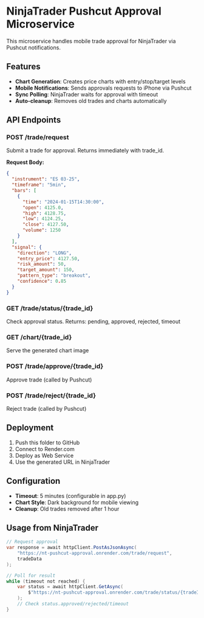 # NinjaTrader Pushcut Approval Microservice

This microservice handles mobile trade approval for NinjaTrader via Pushcut notifications.

## Features

- **Chart Generation**: Creates price charts with entry/stop/target levels
- **Mobile Notifications**: Sends approvals requests to iPhone via Pushcut
- **Sync Polling**: NinjaTrader waits for approval with timeout
- **Auto-cleanup**: Removes old trades and charts automatically

## API Endpoints

### POST /trade/request
Submit a trade for approval. Returns immediately with trade_id.

**Request Body:**
```json
{
  "instrument": "ES 03-25",
  "timeframe": "5min",
  "bars": [
    {
      "time": "2024-01-15T14:30:00",
      "open": 4125.0,
      "high": 4128.75,
      "low": 4124.25,
      "close": 4127.50,
      "volume": 1250
    }
  ],
  "signal": {
    "direction": "LONG",
    "entry_price": 4127.50,
    "risk_amount": 50,
    "target_amount": 150,
    "pattern_type": "breakout",
    "confidence": 0.85
  }
}
```

### GET /trade/status/{trade_id}
Check approval status. Returns: pending, approved, rejected, timeout

### GET /chart/{trade_id}
Serve the generated chart image

### POST /trade/approve/{trade_id}
Approve trade (called by Pushcut)

### POST /trade/reject/{trade_id}
Reject trade (called by Pushcut)

## Deployment

1. Push this folder to GitHub
2. Connect to Render.com
3. Deploy as Web Service
4. Use the generated URL in NinjaTrader

## Configuration

- **Timeout**: 5 minutes (configurable in app.py)
- **Chart Style**: Dark background for mobile viewing
- **Cleanup**: Old trades removed after 1 hour

## Usage from NinjaTrader

```csharp
// Request approval
var response = await httpClient.PostAsJsonAsync(
    "https://nt-pushcut-approval.onrender.com/trade/request", 
    tradeData
);

// Poll for result
while (timeout not reached) {
    var status = await httpClient.GetAsync(
        $"https://nt-pushcut-approval.onrender.com/trade/status/{tradeId}"
    );
    // Check status.approved/rejected/timeout
}
``` 